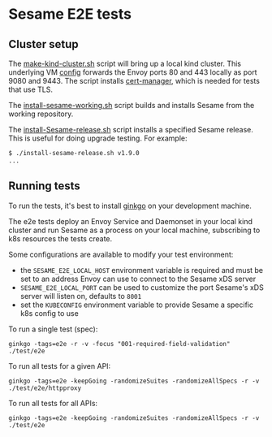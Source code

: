 # Sesame E2E tests

## Cluster setup
The [make-kind-cluster.sh](./make-kind-cluster.sh) script will bring up
a local kind cluster. This underlying VM [config](./kind-expose-port.yaml)
forwards the Envoy ports 80 and 443 locally as port 9080 and 9443.
The script installs [cert-manager](https://cert-manager.io), which is
needed for tests that use TLS.

The [install-sesame-working.sh](.install-sesame-working.sh) script
builds and installs Sesame from the working repository.

The [install-Sesame-release.sh](.install-sesame-release.sh) script
installs a specified Sesame release. This is useful for doing upgrade
testing. For example:

```bash
$ ./install-sesame-release.sh v1.9.0
...
```

## Running tests

To run the tests, it's best to install [ginkgo](https://onsi.github.io/ginkgo/) on your development machine.

The e2e tests deploy an Envoy Service and Daemonset in your local kind cluster and run Sesame as a process on your local machine, subscribing to k8s resources the tests create.

Some configurations are available to modify your test environment:
- the `SESAME_E2E_LOCAL_HOST` environment variable is required and must be set to an address Envoy can use to connect to the Sesame xDS server
- `SESAME_E2E_LOCAL_PORT` can be used to customize the port Sesame's xDS server will listen on, defaults to `8001`
- set the `KUBECONFIG` environment variable to provide Sesame a specific k8s config to use

To run a single test (spec):
```
ginkgo -tags=e2e -r -v -focus "001-required-field-validation" ./test/e2e
```

To run all tests for a given API:
```
ginkgo -tags=e2e -keepGoing -randomizeSuites -randomizeAllSpecs -r -v ./test/e2e/httpproxy
```

To run all tests for all APIs:
```
ginkgo -tags=e2e -keepGoing -randomizeSuites -randomizeAllSpecs -r -v ./test/e2e
```
